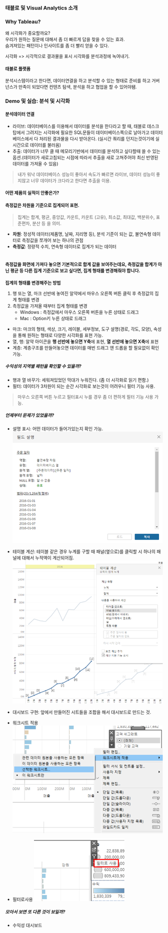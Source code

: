 ### 태블로 및 Visual Analytics 소개
### Why Tableau?
왜 시각화가 중요할까요? </br>
우리가 원하는 질문에 대해서 좀 더 빠르게 답을 찾을 수 있는 효과. </br>
숨겨져있는 패턴이나 인사이트를 좀 더 빨리 얻을 수 있다.

시각화 => 시각적으로 결과물을 표시
시각화를 분석과정에 녹여내기.
#### 태블로 플랫폼
분석시스템이라고 한다면, 데이터연결을 하고 분석할 수 있는 형태로 준비를 하고 거버넌스가 만족이 되었다면 컨텐츠 탐색, 분석을 하고 협업을 할 수 있어야됌.

### Demo 및 실습: 분석 및 시각화
#### 분석데이터 연결
- 라이브: 데이터베이스를 이용해서 데이터를 분석을 한다라고 할 때, 태블로 데스크탑에서 그려지는 시각화에 필요한 SQL문들이 데이터베이스쪽으로 날아가고 데이터베이스에서 다 처리된 결과물을 다시 받아온다.
(실시간 쿼리를 던지는것이기에 실시간으로 데이터를 불러옴)
- 추출: 데이터가 너무 클 때 메모리기반에서 데이터를 분석하고 싶다할때 쓸 수 있는 옵션.(데이터가 새로고침되는 시점에 따라서 추출을 새로 고쳐주어야 최신 반영된 데이터를 가져올 수 있음)
> 내가 워낙 데이터베이스 성능이 좋아서 속도가 빠르면 라이브, 데이터 성능이 좋지않고 너무 데이터가 크다라고 한다면 추출을 이용.

#### 어떤 제품의 실적이 안좋은가?
#### 측정값은 차원을 기준으로 집계되어 표현.
> 집계는 합계, 평균, 중앙값, 카운트, 카운트 (고유), 최소값, 최대값, 백분위수, 표준편차, 분산 등 을 의미.
- **차원**: 정성적 데이터(제품명, 날짜, 지리명 등), 분석 기준이 되는 값, 불연속형 데이터로 측정값을 쪼개어 보는 하나의 관점
- **측정값**: 정량적 수치, 연속형 데이터로 집계가 되는 데이터 </br></br>
#### 측정값을 화면에 가져다 놓으면 기본적으로 합계 값을 보여주는데요, 측정값을 합계가 아닌 평균 등 다른 집계 기준으로 보고 싶다면, 집계 형태를 변경해줘야 합니다. 

**집계의 형태를 변경해주는 방법**
1) 행 또는 열, 마크 선반에 놓여진 알약에서 마우스 오른쪽 버튼 클릭 후 측정값의 집계 형태를 변경
2) 측정값을 가져올 때부터 집계 형태를 변경 
     - Windows : 측정값에서 마우스 오른쪽 버튼을 누른 상태로 드래그 
     - Mac :  Option키 누른 상태로 드래그

- 마크: 마크의 형태, 색상, 크기, 레이블, 세부정보, 도구 설명(경로, 각도, 모양), 속성을 통해 원하는 형태로 다양한 시각화를 표현 가능.
- 열, 행: 알약 아이콘을 **행 선반에 놓으면 Y축**에 표현, **열 선반에 놓으면 X축**에 표현
- 계층: 계층구조를 만들어놓으면 데이터를 매번 드래그 앤 드롭을 할 필요없이 확인가능.

##### 수익성의 지역별 패턴을 확인할 수 있을까?
- 행과 열 바꾸기: 세워져있었던 막대가 누워진다. (좀 더 시각화로 읽기 편함.)
- 필터: 데이터가 3차원이 되는 순간 시각화로 보는것이 어려우니 필터 기능 사용.
> 마우스 오른쪽 버튼 누르고 필터표시 누를 경우 좀 더 편하게 필터 기능 사용 가능.


##### 언제부터 문제가 있었을까?
- 설명 표시: 어떤 데이터가 들어가있는지 확인 가능.
![설명표시](./image/설명표시.png) </br>

- 테이블 계산: 테이블 같은 경우 누계를 구할 때 패널(옆으로)를 클릭할 시 하나의 패널에 대해서 누적액이 계산되어짐.
![패널옆으로](./image/테이블계산(패널옆으로).png)

- 대시보드 구현: 앞에서 만들어진 시트들을 조합을 해서 대시보드로 만드는 것. </br>
- 워크시트 적용
![워크시트적용](./image/선택워크시트.png) </br>
- 필터로사용
![필터사용](./image/필터로사용.png) </br>


##### 모아서 보면 또 다른 것이 보일까?
- 수익성 대시보드